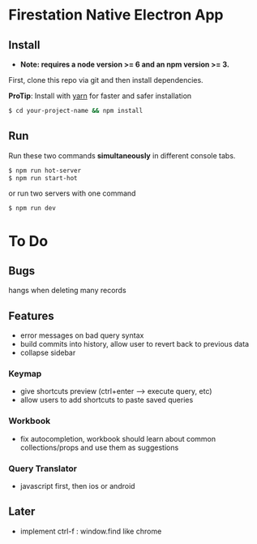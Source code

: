 # Firestation Native Electron App

## Install

* **Note: requires a node version >= 6 and an npm version >= 3.**

First, clone this repo via git and then install dependencies.

**ProTip**: Install with [yarn](https://github.com/yarnpkg/yarn) for faster and safer installation

```bash
$ cd your-project-name && npm install
```

## Run

Run these two commands __simultaneously__ in different console tabs.

```bash
$ npm run hot-server
$ npm run start-hot
```

or run two servers with one command

```bash
$ npm run dev
```

# To Do

## Bugs
hangs when deleting many records

## Features
* error messages on bad query syntax   
* build commits into history, allow user to revert back to previous data
* collapse sidebar

### Keymap
* give shortcuts preview (ctrl+enter --> execute query, etc)
* allow users to add shortcuts to paste saved queries

### Workbook
* fix autocompletion, workbook should learn about common collections/props and use them as suggestions

### Query Translator
* javascript first, then ios or android

## Later
* implement ctrl-f : window.find like chrome